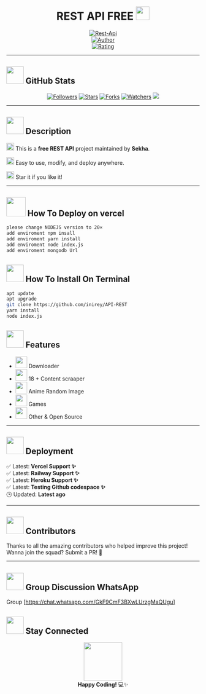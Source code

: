 <h1 align="center">REST API FREE <img src="https://media0.giphy.com/media/v1.Y2lkPTZjMDliOTUybjhsMTl0MXV2bTh4aTRuZWozM3dzcnY1enFhOXQ0bGR3dXkycG44byZlcD12MV9pbnRlcm5hbF9naWZfYnlfaWQmY3Q9Zw/utz68KlKM5LGBVF6HZ/giphy.gif" width="35" height="35" /></h1>

<p align="center">
  <a href="#"><img title="Rest-Api" src="https://img.shields.io/badge/Rest%20API-Free-green?colorA=%23ff0000&colorB=%23017e40&style=for-the-badge"></a>
  <br />
  <a href="https://github.com/inirey"><img title="Author" src="https://img.shields.io/badge/Author-Sekha-orange.svg?style=for-the-badge&logo=github"></a>
  <br />
  <a href="https://www.codefactor.io/repository/github/inirey/API-REST/overview/master">
    <img title="Rating" src="https://www.codefactor.io/repository/github/inirey/API-REST/badge/master" />
  </a>
</p>

---

## <img src="https://media1.giphy.com/media/v1.Y2lkPTZjMDliOTUyaHp4MTZ1Y3ZwMHVwZm5uaHR4dnZvNmdjdWxhcDM5cGRzdGNkbm14NyZlcD12MV9pbnRlcm5hbF9naWZfYnlfaWQmY3Q9Zw/du3J3cXyzhj75IOgvA/giphy.gif" width="45" /> GitHub Stats

<p align="center">
  <a href="https://github.com/inirey/followers"><img src="https://img.shields.io/github/followers/inirey?color=blue&style=flat-square" title="Followers"/></a>
  <a href="https://github.com/inirey/API-REST/stargazers/"><img src="https://img.shields.io/github/stars/inirey/API-REST?color=red&style=flat-square" title="Stars"/></a>
  <a href="https://github.com/inirey/API-REST/network/members"><img src="https://img.shields.io/github/forks/inirey/API-REST?color=red&style=flat-square" title="Forks"/></a>
  <a href="https://github.com/inirey/API-REST/watchers"><img src="https://img.shields.io/github/watchers/inirey/API-REST?label=Watchers&color=blue&style=flat-square" title="Watchers"/></a>
  <a href="https://hits.seeyoufarm.com">
    <img src="https://hits.seeyoufarm.com/api/count/incr/badge.svg?url=https%3A%2F%2Fgithub.com%2Finirey%2FAPI-REST&count_bg=%2379C83D&title_bg=%23555555&icon=probot.svg&icon_color=%2300FF6D&title=hits&edge_flat=false"/>
  </a>
</p>

---

## <img src="https://media.giphy.com/media/JIX9t2j0ZTN9S/giphy.gif" width="45" /> Description

<img src="https://media.giphy.com/media/kaBU6pgv0OsPHz2yxy/giphy.gif" width="20" /> This is a **free REST API** project maintained by **Sekha**.

<img src="https://media.giphy.com/media/LHZyixOnHwDDy/giphy.gif" width="20" /> Easy to use, modify, and deploy anywhere.

<img src="https://media4.giphy.com/media/v1.Y2lkPTZjMDliOTUyZDdsczZ6Njlqc3NpdXA5ZmFhZXlrancxNjB6YWl2a2FpcTNrNnNrayZlcD12MV9pbnRlcm5hbF9naWZfYnlfaWQmY3Q9Zw/VboHReFzVELtR1Aj3f/giphy.gif" width="20" /> Star it if you like it!

---

## <img src="https://encrypted-tbn0.gstatic.com/images?q=tbn:ANd9GcTzkTi0ej52GhDLAAbnKzVyl7-GkSwmqGdazlHF5auMseQdGXRfrS4uxXA&s=10.jpg" width="50" /> How To Deploy on vercel 

```bash
please change NODEJS version to 20×
add enviroment npm insall 
add enviroment yarn install
add enviroment node index.js
add enviroment mongodb Url
```


## <img src="https://media3.giphy.com/media/v1.Y2lkPTZjMDliOTUybjRwY25yMXVhZGZiMnJxMHQ4aHBhbGlkNnowOGZpZXFwZjE0emZtayZlcD12MV9pbnRlcm5hbF9naWZfYnlfaWQmY3Q9Zw/65n8RPEa3r65q/giphy.gif" width="45" /> How To Install On Terminal

```bash
apt update
apt upgrade
git clone https://github.com/inirey/API-REST
yarn install
node index.js
```



## <img src="https://media2.giphy.com/media/v1.Y2lkPTZjMDliOTUyZWR6ZXlnNW1sbG5rNmJlbjdzOXVra2tvZnZteHplZGp0YzI0c2VtdCZlcD12MV9pbnRlcm5hbF9naWZfYnlfaWQmY3Q9Zw/gDPxwdP6SKFnsWDJ2u/giphy.gif" width="45" /> Features

- <img src="https://media0.giphy.com/media/v1.Y2lkPTZjMDliOTUyNDF0enI0ODltdmg2OGYzcDBmZnhtOWdpNG5rNnBqanppdG43cHVzeCZlcD12MV9pbnRlcm5hbF9naWZfYnlfaWQmY3Q9Zw/11ASZtb7vdJagM/giphy.gif" width="30" /> Downloader
- <img src="https://media0.giphy.com/media/v1.Y2lkPTZjMDliOTUydWl2NXcxYnp2aGRlZnRydndqbGMxcnRlb2t0ZTdyMmRoNjl0MWM1ZSZlcD12MV9pbnRlcm5hbF9naWZfYnlfaWQmY3Q9Zw/gdZnsWuO9SQiaTbzHv/giphy.gif" width="30" /> 18 + Content scraaper
- <img src="https://media0.giphy.com/media/v1.Y2lkPTZjMDliOTUyMTgxd2ZpZzljbGYwNnRsb3cydWh5emxudXF2ZDQzaGZjczhjdzY1aiZlcD12MV9pbnRlcm5hbF9naWZfYnlfaWQmY3Q9Zw/ErZ8hv5eO92JW/giphy.gif" width="30" /> Anime Random Image
- <img src="https://media2.giphy.com/media/v1.Y2lkPTZjMDliOTUyNTJ2anl6cGw5NDhlcWx1cjBiazN3eWpoYjM1N2h4eXJqOG1vaXkybSZlcD12MV9pbnRlcm5hbF9naWZfYnlfaWQmY3Q9Zw/AhhGtrpj5ZxGZER5yC/giphy.gif" width="30" /> Games
- <img src="https://media.giphy.com/media/3oEdv8Rd3tHkG3CS8E/giphy.gif" width="30" /> Other & Open Source

---

## <img src="https://media2.giphy.com/media/v1.Y2lkPTZjMDliOTUydmp4c3JiZ3U2dnd0dmx4N3Z4OXZxcHNnenRwODI0MG5udWc4bmhvbCZlcD12MV9pbnRlcm5hbF9naWZfYnlfaWQmY3Q9Zw/twNmUOclpYf5PFJTLp/giphy.gif" width="45" /> Deployment

✅ Latest: **Vercel Support ✨**  
✅ Latest: **Railway Support ✨**  
✅ Latest: **Heroku Support ✨**  
✅ Latest: **Testing Github codespace ✨**  
🕒 Updated: **Latest ago**

---

## <img src="https://media4.giphy.com/media/v1.Y2lkPTZjMDliOTUycTljaHNxOHE4Nm1kZGlraHVrdHQ5cWhoam96Y3R0ZThwcmgzczVneCZlcD12MV9pbnRlcm5hbF9naWZfYnlfaWQmY3Q9Zw/2AVDG3vH0DVuiS9EYg/giphy.gif" width="45" /> Contributors

Thanks to all the amazing contributors who helped improve this project!  
Wanna join the squad? Submit a PR! 🚀

---
## <img src="https://media3.giphy.com/media/v1.Y2lkPTZjMDliOTUycmdpamdkY2ZuaWFkbW9tdXEyNW5va29lOWY1endoc3lranJqanR1MCZlcD12MV9pbnRlcm5hbF9naWZfYnlfaWQmY3Q9Zw/6zVq0RLEA890FCD6D1/giphy.gif" width="45" /> Group Discussion WhatsApp


Group [https://chat.whatsapp.com/GkF9CmF3BXwLUrzgMaQUgu]

## <img src="https://media3.giphy.com/media/v1.Y2lkPTZjMDliOTUyYWF4ZDU4MmNkNGk3MnZ2OXUxdjN1MWhqdnFycHN2dGpmaWkxaXZzbyZlcD12MV9pbnRlcm5hbF9naWZfYnlfaWQmY3Q9Zw/MaXOUjkV73aO4/giphy.gif" width="45" /> Stay Connected

<p align="center">
  <img src="https://media4.giphy.com/media/v1.Y2lkPTZjMDliOTUyNzg3bWlidGkyajZwcDluYm4waTVmdmxpMXVjbHR5dGY0YThtaXc5cyZlcD12MV9pbnRlcm5hbF9naWZfYnlfaWQmY3Q9Zw/bGgsc5mWoryfgKBx1u/giphy.gif" width="100" />
  <br/>
  <strong>Happy Coding!</strong> 💻✨
</p>
